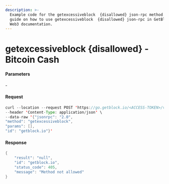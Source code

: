 ```yaml
---
description: >-
  Example code for the getexcessiveblock  {disallowed} json-rpc method. Сomplete
  guide on how to use getexcessiveblock  {disallowed} json-rpc in GetBlock.io
  Web3 documentation.
---
```


# getexcessiveblock {disallowed} - Bitcoin Cash

#### Parameters

\-

#### Request

```java
curl --location --request POST 'https://go.getblock.io/<ACCESS-TOKEN>/v1/mainnet/' \
--header 'Content-Type: application/json' \
--data-raw '{"jsonrpc": "2.0",
"method": "getexcessiveblock",
"params": [],
"id": "getblock.io"}'
```

#### Response

```java
{
    "result": "null",
    "id": "getblock.io",
    "status_code": 405,
    "message": "Method not allowed"
}
```
